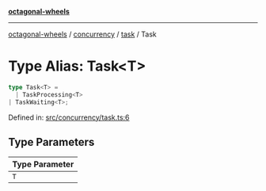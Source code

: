 [**octagonal-wheels**](../../../../../../README.md)

***

[octagonal-wheels](../../../../../../globals.md) / [concurrency](../../../README.md) / [task](../README.md) / Task

# Type Alias: Task\<T\>

```ts
type Task<T> = 
  | TaskProcessing<T>
| TaskWaiting<T>;
```

Defined in: [src/concurrency/task.ts:6](https://github.com/vrtmrz/octagonal-wheels/blob/main/src/concurrency/task.ts#L6)

## Type Parameters

| Type Parameter |
| ------ |
| `T` |
